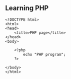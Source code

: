 ## Learning PHP

	<!DOCTYPE html>  
	<html>  
	<head>  
		<title>PHP page</title>  
	</head>  
	<body>  
  
		<?php  
			echo "PHP program";  
		?>  
  
	</body>  
	</html>  
  
